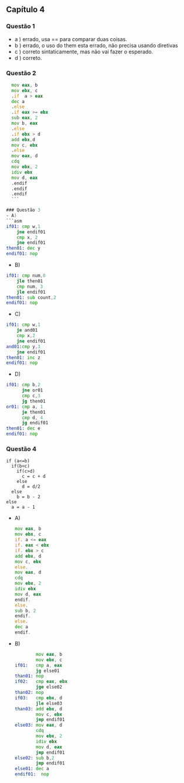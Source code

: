 ## Capítulo 4 ##

### Questão 1
  - a ) errado, usa == para comparar duas coisas.
  - b ) errado, o uso do them esta errado, não precisa usando diretivas 
  - c ) correto sintaticamente, mas não vai fazer o esperado.
  - d ) correto.

### Questão 2
  ```asm
    mov eax, b
    mov ebx, c
    .if  a > eax
    dec a
    .else
    .if eax >= ebx
    sub eax, 2
    mov b, eax
    .else 
    .if ebx > d
    add ebx,d
    mov c, ebx
    .else
    mov eax, d
    cdq
    mov ebx, 2
    idiv ebx
    mov d, eax
    .endif
    .endif
    .endif
    ```

### Questão 3
  - A)
  ```asm
  if01: cmp w,1
      jne endif01
      cmp x, 2
      jne endif01
  then01: dec y
  endif01: nop
  ```
  - B)
  ```asm
  if01: cmp num,0
      jle then01
      cmp num, 3
      jle endif01
  then01: sub count,2
  endif01: nop
  ```

  - C)
  ```asm
  if01: cmp w,1
      je and01
      cmp x,2
      jne endif01
  and01:cmp y,3
      jne endif01
  then01: inc z
  endif01: nop
  ```

  - D)
  ```asm
  if01: cmp b,2
        jne or01
        cmp c,3
        jg then01
  or01: cmp a, 1
        je then01
        cmp d, 4
        jg endif01
  then01: dec e
  endif01: nop
  ``` 

### Questão 4

```
if (a<=b)
  if(b<c)
    if(c>d)
      c = c + d
    else
      d = d/2
  else
    b = b - 2
else
  a = a - 1
```

- A)

  ```asm
  mov eax, b
  mov ebx, c
  if. a <= eax
  if. eax < ebx
  if. ebx > c
  add ebx, d
  mov c, ebx
  else.
  mov eax, d
  cdq
  mov ebx, 2
  idiv ebx
  mov d, eax
  endif.
  else.
  sub b, 2
  endif.
  else.
  dec a
  endif.
  ```
- B)
  ```asm
          mov eax, b
          mov ebx, c
  if01:   cmp a, eax
          jg else01
  than01: nop
  if02:   cmp eax, ebx
          jge else02
  than02: nop
  if03:   cmp ebx, d
          jle else03
  than03: add ebx, d
          mov c, ebx
          jmp endif01
  else03: mov eax, d
          cdq
          mov ebx, 2
          idiv ebx
          mov d, eax
          jmp endif01      
  else02: sub b,2
          jmp endif01
  else01: dec a
  endif01:  nop

